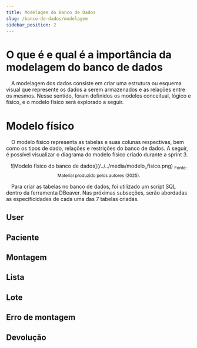```yaml
---
title: Modelagem do Banco de Dados
slug: /banco-de-dados/modelagem
sidebar_position: 2
---
```


# O que é e qual é a importância da modelagem do banco de dados
&emsp;A modelagem dos dados consiste em criar uma estrutura ou esquema visual que represente os dados a serem armazenados e as relações entre os mesmos. Nesse sentido, foram definidos os modelos conceitual, lógico e físico, e o modelo físico será explorado a seguir. 

# Modelo físico

&emsp;O modelo físico representa as tabelas e suas colunas respectivas, bem como os tipos de dado, relações e restrições do banco de dados. A seguir, é possível visualizar o diagrama do modelo físico criado durante a sprint 3.

<div align="center">
![Modelo físico do banco de dados](/../../media/modelo_fisico.png)
<sub>Fonte: Material produzido pelos autores (2025).</sub>
</div>

&emsp;Para criar as tabelas no banco de dados, foi utilizado um script SQL dentro da ferramenta DBeaver. Nas próximas subseções, serão abordadas as especificidades de cada uma das 7 tabelas criadas.

## User

## Paciente

## Montagem

## Lista

## Lote

## Erro de montagem

## Devolução
